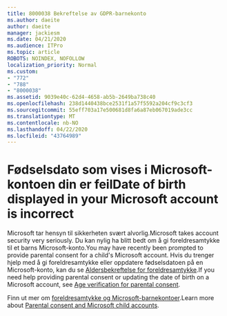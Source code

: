 ```yaml
---
title: 8000038 Bekreftelse av GDPR-barnekonto
ms.author: daeite
author: daeite
manager: jackiesm
ms.date: 04/21/2020
ms.audience: ITPro
ms.topic: article
ROBOTS: NOINDEX, NOFOLLOW
localization_priority: Normal
ms.custom:
- "772"
- "788"
- "8000038"
ms.assetid: 9039e40c-62d4-4658-ab5b-2649ba738c40
ms.openlocfilehash: 238d1440438bce2531f1a57f5592a204cf9c3cf3
ms.sourcegitcommit: 55eff703a17e500681d8fa6a87eb067019ade3cc
ms.translationtype: MT
ms.contentlocale: nb-NO
ms.lasthandoff: 04/22/2020
ms.locfileid: "43764989"
---
```

# <a name="date-of-birth-displayed-in-your-microsoft-account-is-incorrect"></a><span data-ttu-id="964d8-102">Fødselsdato som vises i Microsoft-kontoen din er feil</span><span class="sxs-lookup"><span data-stu-id="964d8-102">Date of birth displayed in your Microsoft account is incorrect</span></span>

<span data-ttu-id="964d8-103">Microsoft tar hensyn til sikkerheten svært alvorlig.</span><span class="sxs-lookup"><span data-stu-id="964d8-103">Microsoft takes account security very seriously.</span></span> <span data-ttu-id="964d8-104">Du kan nylig ha blitt bedt om å gi foreldresamtykke til et barns Microsoft-konto.</span><span class="sxs-lookup"><span data-stu-id="964d8-104">You may have recently been prompted to provide parental consent for a child's Microsoft account.</span></span> <span data-ttu-id="964d8-105">Hvis du trenger hjelp med å gi foreldresamtykke eller oppdatere fødselsdatoen på en Microsoft-konto, kan du se [Aldersbekreftelse for foreldresamtykke](https://go.microsoft.com/fwlink/p/?linkid=874364).</span><span class="sxs-lookup"><span data-stu-id="964d8-105">If you need help providing parental consent or updating the date of birth on a Microsoft account, see [Age verification for parental consent](https://go.microsoft.com/fwlink/p/?linkid=874364).</span></span>
  
<span data-ttu-id="964d8-106">Finn ut mer om [foreldresamtykke og Microsoft-barnekontoer](https://go.microsoft.com/fwlink/p/?linkid=874365).</span><span class="sxs-lookup"><span data-stu-id="964d8-106">Learn more about [Parental consent and Microsoft child accounts](https://go.microsoft.com/fwlink/p/?linkid=874365).</span></span>
  